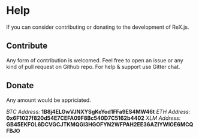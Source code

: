 # Help
If you can consider contributing or donating to the development of ReX.js.

## Contribute
Any form of contribution is welcomed. Feel free to open an issue or any kind of pull request on Github repo. For help & support use Gitter chat.
## Donate
Any amount would be appriciated.

*BTC Address:* 
**1B8j4ELGwVJNXYSgKeYod1FFa9ES4MW46t**
*ETH Address:* 
**0x6F1027f820d54E7CEFA09F8Bc540D7C5162b4402**
*XLM Address:* **GB45EKFOL6DCVGCJTKMQGI3HGOFYN2WFPAH2EE36AZIYWIOE6MCQFBJO**